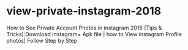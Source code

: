 # view-private-instagram-2018
How to See Private Account Photos in instagram 2018 (Tips &amp; Tricks):Download Instagram+ Apk file | how to View instagram Profile photos| Follow Step by Step 
